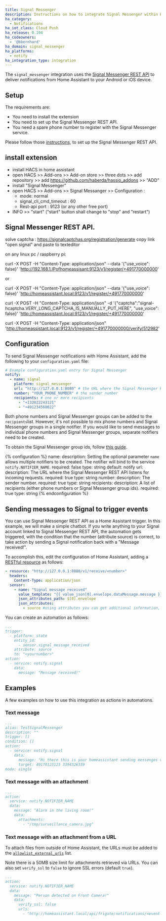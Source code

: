 ```yaml
---
title: Signal Messenger
description: Instructions on how to integrate Signal Messenger within Home Assistant.
ha_category:
  - Notifications
ha_iot_class: Cloud Push
ha_release: 0.104
ha_codeowners:
  - '@bbernhard'
ha_domain: signal_messenger
ha_platforms:
  - notify
ha_integration_type: integration
---
```


The `signal_messenger` integration uses the [Signal Messenger REST API](https://github.com/bbernhard/signal-cli-rest-api) to deliver notifications from Home Assistant to your Android or iOS device.

## Setup
 
The requirements are:
- You need to install the extension
- You need to set up the Signal Messenger REST API. 
- You need a spare phone number to register with the Signal Messenger service. 


Please follow those [instructions](https://github.com/bbernhard/signal-cli-rest-api/blob/master/doc/HOMEASSISTANT.md), to set up the Signal Messenger REST API. 

## install extension
- install HACS in home assistant
- open HACS >> Add-ons >> Add-on store >> three dots >> add repository >> add https://github.com/haberda/hassio_addons >> "ADD"
- install "Signal Messenger"
- open HACS >> Add-ons >> Signal Messanger >> Configuration :
    - mode: normal
    - signal_cli_cmd_timeout : 60
    - Rest-api port : 9123  (or any other free port)
- INFO >> "start" ("start" button shall change to "stop" and "restart")

## Signal Messenger REST API. 

solve captcha : https://signalcaptchas.org/registration/generate 
copy link "open signal" and paste to texteditor


on any linux pc / raspberry pi:

curl -X POST -H "Content-Type: application/json" --data '{"use_voice": false}' 'http://192.168.1.IPofhomeassisant:9123/v1/register/+491770000000'
 
or 

curl -X POST -H "Content-Type: application/json" --data '{"use_voice": false}' 'http://homeassistant.local:9123/v1/register/+491770000000'

curl -X POST -H "Content-Type: application/json" -d '{"captcha":"signal-hcaptcha.VERY_LONG_CAPTCHA_IS_MANUALLY_PUT_HERE", "use_voice": false}' 'http://homeassistant.local:9123/v1/register/+491770000000'

curl -X POST -H "Content-Type: application/json" 'http://homeassistant.local:9123/v1/register/+491770000000/verify/512982'

## Configuration

To send Signal Messenger notifications with Home Assistant, add the following to your `configuration.yaml` file:

```yaml
# Example configuration.yaml entry for Signal Messenger 
notify:
  - name: signal
    platform: signal_messenger
    url: "http://127.0.0.1:8080" # the URL where the Signal Messenger REST API is listening 
    number: "YOUR_PHONE_NUMBER" # the sender number
    recipients: # one or more recipients
      - "+132022243121"
      - "+491234560022"
```

Both phone numbers and Signal Messenger groups can be added to the `recipients`list. However, it's not possible to mix phone numbers and Signal Messenger groups in a single notifier. If you would like to send messages to individual phone numbers and Signal Messenger groups, separate notifiers need to be created.

To obtain the Signal Messenger group ids, follow [this guide]( https://github.com/bbernhard/signal-cli-rest-api/blob/master/doc/HOMEASSISTANT.md).

{% configuration %}
name:
  description: Setting the optional parameter `name` allows multiple notifiers to be created. The notifier will bind to the service `notify.NOTIFIER_NAME`.
  required: false
  type: string
  default: notify
url:
  description: The URL where the Signal Messenger REST API listens for incoming requests. 
  required: true
  type: string
number:
  description: The sender number.
  required: true
  type: string
recipients:
  description: A list of recipients (either phone numbers or Signal Messenger group ids).
  required: true
  type: string
{% endconfiguration %}


## Sending messages to Signal to trigger events

You can use Signal Messenger REST API as a Home Assistant trigger. In this example, we will make a simple chatbot. If you write anything to your Signal account linked to Signal Messenger REST API, the automation gets triggered, with the condition that the number (attribute source) is correct, to take action by sending a Signal notification back with a "Message received!".

To accomplish this, edit the configuration of Home Assistant, adding a [RESTful resource](/integrations/rest/) as follows:

```yaml
- resource: "http://127.0.0.1:8080/v1/receive/<number>"
  headers:
    Content-Type: application/json
  sensor:
    - name: "Signal message received"
      value_template: "{{ value_json[0].envelope.dataMessage.message }}" #this will fetch the message
      json_attributes_path: $[0].envelope
      json_attributes:
        - source #using attributes you can get additional information, in this case, the phone number.
  ```
You can create an automation as follows:

```yaml
...
trigger:
  - platform: state
    entity_id:
      - sensor.signal_message_received
    attribute: source
    to: "<yournumber>"
action:
  - service: notify.signal
    data:
      message: "Message received!"
```

## Examples

A few examples on how to use this integration as actions in automations.


### Text message
```yaml
...
alias: TestSignalMessenger
description: ""
trigger: []
condition: []
action:
  - service: notify.signal
    data:
      message: "Hi there this is your homeassistant sending messenges via signal"
      target: 49170123123 3394326339
mode: single
```

### Text message with an attachment

```yaml
...
action:
  service: notify.NOTIFIER_NAME
  data:
    message: "Alarm in the living room!"
    data:
      attachments:
        - "/tmp/surveillance_camera.jpg"
```

### Text message with an attachment from a URL

To attach files from outside of Home Assistant, the URLs must be added to the [`allowlist_external_urls`](/docs/configuration/basic/#allowlist_external_urls) list.

Note there is a 50MB size limit for attachments retrieved via URLs. You can also set `verify_ssl` to `false` to ignore SSL errors (default `true`).

```yaml
...
action:
  service: notify.NOTIFIER_NAME
  data:
    message: "Person detected on Front Camera!"
    data:
      verify_ssl: false
      urls:
        - "http://homeassistant.local/api/frigate/notifications/<event-id>/thumbnail.jpg"
```

